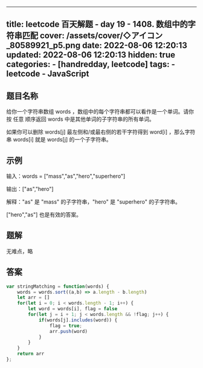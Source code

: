 ---
title: leetcode 百天解题 - day 19 - 1408. 数组中的字符串匹配
cover: /assets/cover/◇アイコン_80589921_p5.png
date: 2022-08-06 12:20:13
updated: 2022-08-06 12:20:13
hidden: true
categories:
    - [handredday, leetcode]
tags:
    - leetcode
    - JavaScript
------
## 题目名称

给你一个字符串数组 words ，数组中的每个字符串都可以看作是一个单词。请你按 任意 顺序返回 words 中是其他单词的子字符串的所有单词。

如果你可以删除 words[j] 最左侧和/或最右侧的若干字符得到 word[i] ，那么字符串 words[i] 就是 words[j] 的一个子字符串。


## 示例

输入：words = ["mass","as","hero","superhero"]

输出：["as","hero"]

解释："as" 是 "mass" 的子字符串，"hero" 是 "superhero" 的子字符串。

["hero","as"] 也是有效的答案。

## 题解

无难点，略

## 答案

~~~js
var stringMatching = function(words) {
    words = words.sort((a,b) => a.length - b.length)
    let arr = []
    for(let i = 0; i < words.length - 1; i++) {
        let word = words[i], flag = false
        for(let j = i + 1; j < words.length && !flag; j++) {
            if(words[j].includes(word)) {
                flag = true;
                arr.push(word)
            }
        }
    }
    return arr
};
~~~
